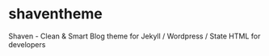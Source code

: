 # shaventheme
Shaven - Clean &amp; Smart Blog theme for Jekyll / Wordpress / State HTML for developers
